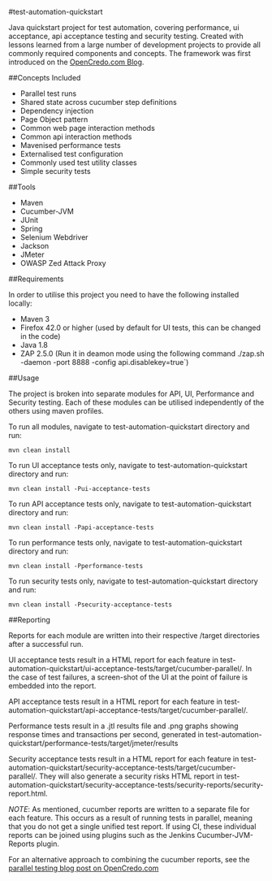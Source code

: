 
#test-automation-quickstart

Java quickstart project for test automation, covering performance, ui acceptance, api acceptance testing and security testing.
Created with lessons learned from a large number of development projects to provide all commonly required components and concepts.
The framework was first introduced on the [OpenCredo.com Blog](http://www.opencredo.com/2014/11/04/test-automation-quickstart-framework/).

##Concepts Included

* Parallel test runs
* Shared state across cucumber step definitions
* Dependency injection
* Page Object pattern
* Common web page interaction methods
* Common api interaction methods
* Mavenised performance tests
* Externalised test configuration
* Commonly used test utility classes
* Simple security tests

##Tools

* Maven
* Cucumber-JVM
* JUnit
* Spring
* Selenium Webdriver
* Jackson
* JMeter
* OWASP Zed Attack Proxy

##Requirements

In order to utilise this project you need to have the following installed locally:

* Maven 3
* Firefox 42.0 or higher (used by default for UI tests, this can be changed in the code)
* Java 1.8
* ZAP 2.5.0 (Run it in deamon mode using the following command ./zap.sh -daemon -port 8888 -config api.disablekey=true`)

##Usage

The project is broken into separate modules for API, UI, Performance and Security testing. Each of these modules can be utilised independently of the others using maven profiles.

To run all modules, navigate to test-automation-quickstart directory and run:

`mvn clean install`

To run UI acceptance tests only, navigate to test-automation-quickstart directory and run:

`mvn clean install -Pui-acceptance-tests`

To run API acceptance tests only, navigate to test-automation-quickstart directory and run:

`mvn clean install -Papi-acceptance-tests`

To run performance tests only, navigate to test-automation-quickstart directory and run:

`mvn clean install -Pperformance-tests`

To run security tests only, navigate to test-automation-quickstart directory and run:

`mvn clean install -Psecurity-acceptance-tests`

##Reporting

Reports for each module are written into their respective /target directories after a successful run.

UI acceptance tests result in a HTML report for each feature in test-automation-quickstart/ui-acceptance-tests/target/cucumber-parallel/.
In the case of test failures, a screen-shot of the UI at the point of failure is embedded into the report.

API acceptance tests result in a HTML report for each feature in test-automation-quickstart/api-acceptance-tests/target/cucumber-parallel/.

Performance tests result in a .jtl results file and .png graphs showing response times and transactions per second, generated in test-automation-quickstart/performance-tests/target/jmeter/results

Security acceptance tests result in a HTML report for each feature in test-automation-quickstart/security-acceptance-tests/target/cucumber-parallel/.
They will also generate a security risks HTML report in test-automation-quickstart/security-acceptance-tests/security-reports/security-report.html.

*NOTE*:
As mentioned, cucumber reports are written to a separate file for each feature. This occurs as a result of running tests in parallel, meaning that you do not get a single unified test report.
If using CI, these individual reports can be joined using plugins such as the Jenkins Cucumber-JVM-Reports plugin.

For an alternative approach to combining the cucumber reports, see the [parallel testing blog post on OpenCredo.com](http://www.opencredo.com/2013/07/02/running-cucumber-jvm-tests-in-parallel)
